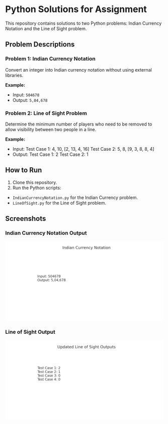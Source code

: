 # Python Solutions for Assignment

This repository contains solutions to two Python problems: Indian Currency Notation and the Line of Sight problem.

## Problem Descriptions

### Problem 1: Indian Currency Notation
Convert an integer into Indian currency notation without using external libraries.

**Example:**
- Input: `504678`
- Output: `5,04,678`

### Problem 2: Line of Sight Problem
Determine the minimum number of players who need to be removed to allow visibility between two people in a line.

**Example:**
- Input:
Test Case 1: 4, 10, [2, 13, 4, 16] Test Case 2: 5, 8, [9, 3, 8, 8, 4]
- Output:
Test Case 1: 2 Test Case 2: 1


## How to Run
1. Clone this repository.
2. Run the Python scripts:
 - `IndianCurrencyNotation.py` for the Indian Currency problem.
 - `LineOfSight.py` for the Line of Sight problem.

## Screenshots

### Indian Currency Notation Output
![Indian Currency Output](./screenshots/IndianCurrencyOutput.png)

### Line of Sight Output
![Line of Sight Output](./screenshots/LineOfSightOutput.png)


